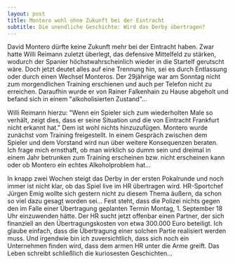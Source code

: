 ```yaml
---
layout: post
title: Montero wohl ohne Zukunft bei der Eintracht
subtitle: Die unendliche Geschichte: Wird das Derby übertragen?
---
```


David Montero dürfte keine Zukunft mehr bei der Eintracht haben. Zwar hatte Willi Reimann zuletzt überlegt, das defensive Mittelfeld zu stärken, wodurch der Spanier höchstwahrscheinlich wieder in die Startelf gerutscht wäre. Doch jetzt deutet alles auf eine Trennung hin, sei es durch Entlassung oder durch einen Wechsel Monteros. Der 29jährige war am Sonntag nicht zum morgendlichen Training erschienen und auch per Telefon nicht zu erreichen. Daraufhin wurde er von Rainer Falkenhain zu Hause abgeholt und befand sich in einem "alkoholisierten Zustand"...

Willi Reimann hierzu: "Wenn ein Spieler sich zum wiederholten Male so verhält, zeigt dies, dass er seine Situation und die von Eintracht Frankfurt nicht erkannt hat." Dem ist wohl nichts hinzuzufügen. Montero wurde zunächst vom Training freigestellt. In einem Gespräch zwischen dem Spieler und dem Vorstand wird nun über weitere Konsequenzen beraten. Ich frage mich ernsthaft, ob man wirklich so dumm sein und dreimal in einem Jahr betrunken zum Training erscheinen bzw. nicht erscheinen kann oder ob Montero ein echtes Alkoholproblem hat...

In knapp zwei Wochen steigt das Derby in der ersten Pokalrunde und noch immer ist nicht klar, ob das Spiel live im HR übertragen wird. HR-Sportchef Jürgen Emig wollte sich gestern nicht zu diesem Thema äußern, da schon so viel dazu gesagt worden sei... Fest steht, dass die Polizei nichts gegen den im Falle einer Übertragung geplanten Termin Montag, 1. September 18 Uhr einzuwenden hätte. Der HR sucht jetzt offenbar einen Partner, der sich finanziell an den Übertragungskosten von etwa 300.000 Euro beteiligt. Ich glaube einfach, dass die Übertragung einer solchen Partie realisiert werden muss. Und irgendwie bin ich zuversichtlich, dass sich noch ein Unternehmen finden wird, dass dem armen HR unter die Arme greift. Das Leben schreibt schließlich die kuriosesten Geschichten...
